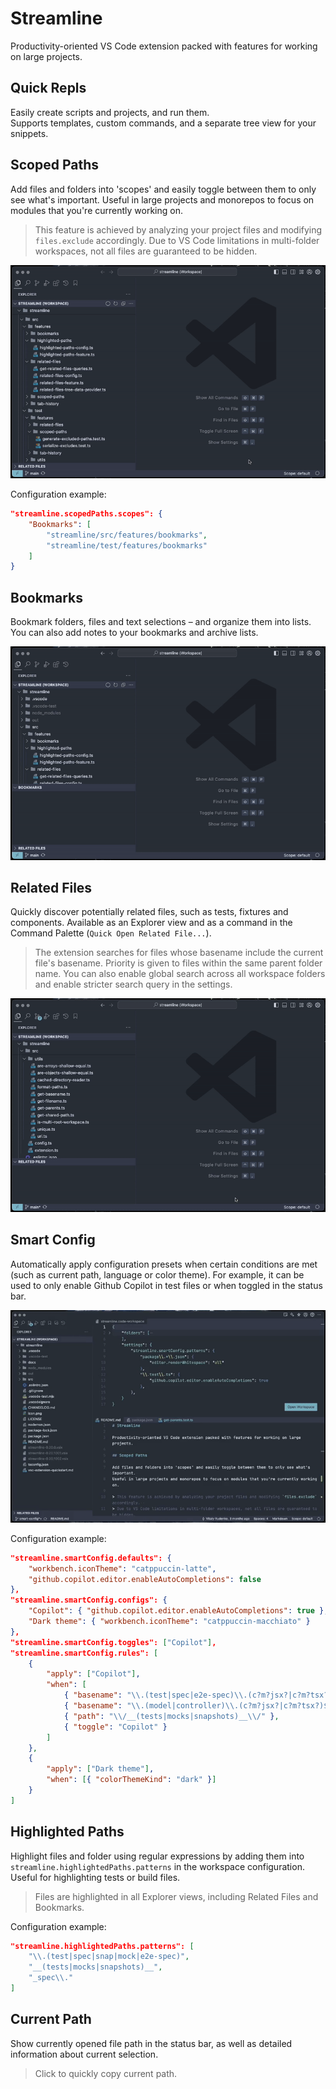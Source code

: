 # Streamline

Productivity-oriented VS Code extension packed with features for working on large projects.

## Quick Repls

Easily create scripts and projects, and run them.  
Supports templates, custom commands, and a separate tree view for your snippets.

## Scoped Paths

Add files and folders into 'scopes' and easily toggle between them to only see what's important.
Useful in large projects and monorepos to focus on modules that you're currently working on.

> This feature is achieved by analyzing your project files and modifying `files.exclude` accordingly.
> Due to VS Code limitations in multi-folder workspaces, not all files are guaranteed to be hidden.

![Demo](docs/scoped_paths.gif)

Configuration example:
```json
"streamline.scopedPaths.scopes": {
    "Bookmarks": [
        "streamline/src/features/bookmarks",
        "streamline/test/features/bookmarks"
    ]
}
```

## Bookmarks

Bookmark folders, files and text  selections – and organize them into lists.
You can also add notes to your bookmarks and archive lists.

![Demo](docs/bookmarks.gif)

## Related Files

Quickly discover potentially related files, such as tests, fixtures and components.
Available as an Explorer view and as a command in the Command Palette (`Quick Open Related File...`).

> The extension searches for files whose basename include the current file's basename.
> Priority is given to files within the same parent folder name.
> You can also enable global search across all workspace folders and enable stricter search query in the settings.

![Demo](docs/related_files.gif)

## Smart Config

Automatically apply configuration presets when certain conditions are met (such as current path, language or color theme).
For example, it can be used to only enable Github Copilot in test files or when toggled in the status bar.

![Demo](docs/smart_config.gif)

Configuration example:
```json
"streamline.smartConfig.defaults": {
    "workbench.iconTheme": "catppuccin-latte",
    "github.copilot.editor.enableAutoCompletions": false
},
"streamline.smartConfig.configs": {
    "Copilot": { "github.copilot.editor.enableAutoCompletions": true },
    "Dark theme": { "workbench.iconTheme": "catppuccin-macchiato" }
},
"streamline.smartConfig.toggles": ["Copilot"],
"streamline.smartConfig.rules": [
    {
        "apply": ["Copilot"],
        "when": [
            { "basename": "\\.(test|spec|e2e-spec)\\.(c?m?jsx?|c?m?tsx?)$" },
            { "basename": "\\.(model|controller)\\.(c?m?jsx?|c?m?tsx?)$" },
            { "path": "\\/__(tests|mocks|snapshots)__\\/" },
            { "toggle": "Copilot" }
        ]
    },
    {
        "apply": ["Dark theme"],
        "when": [{ "colorThemeKind": "dark" }]
    }
]
```

## Highlighted Paths

Highlight files and folder using regular expressions by adding them into `streamline.highlightedPaths.patterns` in the workspace configuration.
Useful for highlighting tests or build files.

> Files are highlighted in all Explorer views, including Related Files and Bookmarks.

Configuration example:
```json
"streamline.highlightedPaths.patterns": [
    "\\.(test|spec|snap|mock|e2e-spec)",
    "__(tests|mocks|snapshots)__",
    "_spec\\."
]
```

## Current Path

Show currently opened file path in the status bar, as well as detailed information about current selection.

> Click to quickly copy current path.
